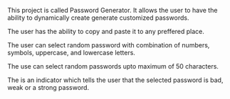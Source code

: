 This project is called Password Generator. It allows the user to have the ability to dynamically create generate customized passwords.

The user has the ability to  copy and paste it to any preffered place.

The user can select random password with combination of numbers, symbols, uppercase, and lowercase letters.

The use can select random passwords upto maximum of 50 characters. 

The is an indicator which tells the user that the selected password is bad, weak or a strong password. 
